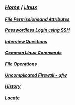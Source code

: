 ### *[Home](./index.md)* / *[Linux](linux.md)*

#### *[File Permissionsand Attributes](FilePermissionsandAttributes.md)*

#### *[Passwordless Login using SSH](PasswordlessLogin.md)*

#### *[Interview Questions](LinuxInterviewQuestions.md)*

#### *[Common Linux Commands](CommonLinuxCommands.md)* 

#### *[File Operations](fileOperations.md)* 

#### *[Uncomplicated Firewall - ufw](ufw.md)*

#### *[History](history.md)*

#### *[Locate](locate.md)*
